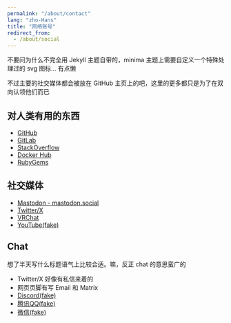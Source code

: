 ```yaml
---
permalink: "/about/contact"
lang: "zho-Hans"
title: "网络账号"
redirect_from:
  - /about/social
---
```


不要问为什么不完全用 Jekyll 主题自带的，minima 主题上需要自定义一个特殊处理过的 svg 图标... 有点懒

不过主要的社交媒体都会被放在 GitHub 主页上的吧，这里的更多都只是为了在双向认领他们而已

## 对人类有用的东西

- [GitHub](https://github.com/SourLemonJuice)
- [GitLab](https://gitlab.com/SourLemonJuice)
- [StackOverflow](https://stackoverflow.com/users/25416550)
- [Docker Hub](https://hub.docker.com/u/sourlemonjuice)
- [RubyGems](https://rubygems.org/profiles/SourLemonJuice)

## 社交媒体

- [Mastodon - mastodon.social](https://mastodon.social/@SourLemonJuice)
- [Twitter/X](https://x.com/LemonJuice3893)
- [VRChat](https://vrchat.com/home/user/usr_17d2f8db-b256-448d-8405-b62b860025c5)
- [YouTube(fake)](https://www.bilibili.com/video/BV1GJ411x7h7)

## Chat

想了半天写什么标题语气上比较合适。嘛，反正 chat 的意思蛮广的

- Twitter/X 好像有私信来着的
- 网页页脚有写 Email 和 Matrix
- [Discord(fake)](https://youtu.be/dQw4w9WgXcQ)
- [腾讯QQ(fake)](https://open.spotify.com/track/4PTG3Z6ehGkBFwjybzWkR8)
- [微信(fake)](https://en.wikipedia.org/wiki/Never_Gonna_Give_You_Up)
